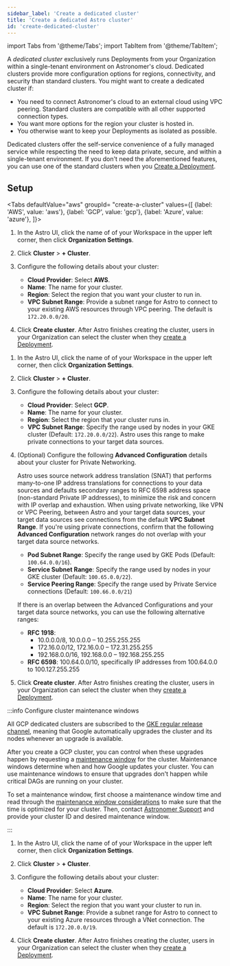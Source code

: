 ```yaml
---
sidebar_label: 'Create a dedicated cluster'
title: 'Create a dedicated Astro cluster'
id: 'create-dedicated-cluster'
---
```


import Tabs from '@theme/Tabs';
import TabItem from '@theme/TabItem';

A _dedicated cluster_ exclusively runs Deployments from your Organization within a single-tenant environment on Astronomer's cloud. Dedicated clusters provide more configuration options for regions, connectivity, and security than standard clusters. You might want to create a dedicated cluster if:

- You need to connect Astronomer's cloud to an external cloud using VPC peering. Standard clusters are compatible with all other supported connection types.
- You want more options for the region your cluster is hosted in.
- You otherwise want to keep your Deployments as isolated as possible.

Dedicated clusters offer the self-service convenience of a fully managed service while respecting the need to keep data private, secure, and within a single-tenant environment. If you don't need the aforementioned features, you can use one of the standard clusters when you [Create a Deployment](create-deployment.md).

## Setup

<Tabs
    defaultValue="aws"
    groupId= "create-a-cluster"
    values={[
        {label: 'AWS', value: 'aws'},
        {label: 'GCP', value: 'gcp'},
        {label: 'Azure', value: 'azure'},
    ]}>

<TabItem value="aws">

1. In the Astro UI, click the name of of your Workspace in the upper left corner, then click **Organization Settings**.

2. Click **Cluster** > **+ Cluster**.

3. Configure the following details about your cluster:

    - **Cloud Provider**: Select **AWS**.
    - **Name**: The name for your cluster.
    - **Region**: Select the region that you want your cluster to run in.
    - **VPC Subnet Range**: Provide a subnet range for Astro to connect to your existing AWS resources through VPC peering. The default is `172.20.0.0/20`.

4. Click **Create cluster**. After Astro finishes creating the cluster, users in your Organization can select the cluster when they [create a Deployment](create-deployment.md).

</TabItem>

<TabItem value="gcp">

1. In the Astro UI, click the name of of your Workspace in the upper left corner, then click **Organization Settings**.

2. Click **Cluster** > **+ Cluster**.

3. Configure the following details about your cluster:

    - **Cloud Provider**: Select **GCP**.
    - **Name**: The name for your cluster.
    - **Region**: Select the region that your cluster runs in.
    - **VPC Subnet Range**: Specify the range used by nodes in your GKE cluster (Default: `172.20.0.0/22`). Astro uses this range to make private connections to your target data sources.

4. (Optional) Configure the following **Advanced Configuration** details about your cluster for Private Networking.

    Astro uses source network address translation (SNAT) that performs many-to-one IP address translations for connections to your data sources and defaults secondary ranges to RFC 6598 address space (non-standard Private IP addresses), to minimize the risk and concern with IP overlap and exhaustion. When using private networking, like VPN or VPC Peering, between Astro and your target data sources, your target data sources see connections from the default **VPC Subnet Range**. If you're using private connections, confirm that the following **Advanced Configuration** network ranges do not overlap with your target data source networks.

    - **Pod Subnet Range**: Specify the range used by GKE Pods (Default: `100.64.0.0/16`).
    - **Service Subnet Range**: Specify the range used by nodes in your GKE cluster (Default: `100.65.0.0/22`).
    - **Service Peering Range**: Specify the range used by Private Service connections (Default: `100.66.0.0/21`)

    If there is an overlap between the Advanced Configurations and your target data source networks, you can use the following alternative ranges:

    - **RFC 1918**:
        - 10.0.0.0/8, 10.0.0.0 – 10.255.255.255
        - 172.16.0.0/12, 172.16.0.0 – 172.31.255.255
        - 192.168.0.0/16, 192.168.0.0 – 192.168.255.255
    - **RFC 6598**: 100.64.0.0/10, specifically IP addresses from 100.64.0.0 to 100.127.255.255

5. Click **Create cluster**. After Astro finishes creating the cluster, users in your Organization can select the cluster when they [create a Deployment](create-deployment.md).

:::info Configure cluster maintenance windows

All GCP dedicated clusters are subscribed to the [GKE regular release channel](https://cloud.google.com/kubernetes-engine/docs/concepts/release-channels), meaning that Google automatically upgrades the cluster and its nodes whenever an upgrade is available.

After you create a GCP cluster, you can control when these upgrades happen by requesting a [maintenance window](https://cloud.google.com/kubernetes-engine/docs/how-to/maintenance-windows-and-exclusions#maintenance-window) for the cluster. Maintenance windows determine when and how Google updates your cluster. You can use maintenance windows to ensure that upgrades don't happen while critical DAGs are running on your cluster.

To set a maintenance window, first choose a maintenance window time and read through the [maintenance window considerations](https://cloud.google.com/kubernetes-engine/docs/how-to/maintenance-windows-and-exclusions#considerations) to make sure that the time is optimized for your cluster. Then, contact [Astronomer Support](https://cloud.astronomer.io/open-support-request) and provide your cluster ID and desired maintenance window.

:::

</TabItem>

<TabItem value="azure">

1. In the Astro UI, click the name of of your Workspace in the upper left corner, then click **Organization Settings**.

2. Click **Cluster** > **+ Cluster**.

3. Configure the following details about your cluster:

    - **Cloud Provider**: Select **Azure**.
    - **Name**: The name for your cluster.
    - **Region**: Select the region that you want your cluster to run in.
    - **VPC Subnet Range**: Provide a subnet range for Astro to connect to your existing Azure resources through a VNet connection. The default is `172.20.0.0/19`.

4. Click **Create cluster**. After Astro finishes creating the cluster, users in your Organization can select the cluster when they [create a Deployment](create-deployment.md).

</TabItem>

</Tabs>
